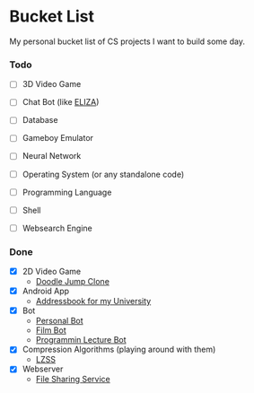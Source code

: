 # Bucket List 
My personal bucket list of CS projects I want to build some day.


### Todo
- [ ] 3D Video Game

- [ ] Chat Bot (like [ELIZA](https://en.wikipedia.org/wiki/ELIZA))
- [ ] Database
- [ ] Gameboy Emulator
- [ ] Neural Network
- [ ] Operating System (or any standalone code)
- [ ] Programming Language
- [ ] Shell
- [ ] Websearch Engine

### Done
- [x] 2D Video Game
  * [Doodle Jump Clone](https://github.com/flofriday/jellow)
- [x] Android App
  * [Addressbook for my University](https://github.com/flofriday/TU_Wien_Addressbook)
- [x] Bot
  * [Personal Bot](https://github.com/flofriday/brobot)
  * [Film Bot](https://github.com/flofriday/filmresourcebot)
  * [Programmin Lecture Bot](https://github.com/flofriday/EP2-Bot)
- [x] Compression Algorithms (playing around with them)
  * [LZSS](https://github.com/flofriday/compressions)
- [x] Webserver
  * [File Sharing Service](https://github.com/flofriday/thumbcloud)
